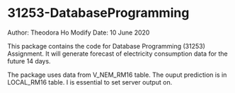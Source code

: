 # 31253-DatabaseProgramming

Author: Theodora Ho
Modify Date: 10 June 2020

This package contains the code for Database Programming (31253) Assignment.
It will generate forecast of electricity consumption data for the future 14 days.
    
The package uses data from V_NEM_RM16 table.
The ouput prediction is in LOCAL_RM16 table.
I is essential to set server output on.
